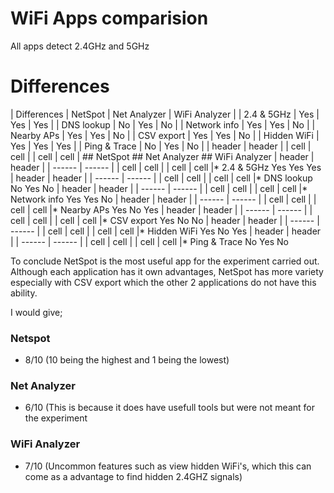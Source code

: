 # WiFi Apps comparision

All apps detect 2.4GHz and 5GHz

# Differences



| Differences  | NetSpot | Net Analyzer | WiFi Analyzer |
| 2.4 & 5GHz   | Yes     |  Yes         | Yes           |
| DNS lookup   | No      |  Yes         | No           |
| Network info | Yes     |  Yes         | No           |
| Nearby APs | Yes       |  Yes         | No           |
| CSV export   | Yes     |  Yes         | No           |
| Hidden WiFi  | Yes     |  Yes         | Yes           |
| Ping & Trace | No      |  Yes         | No           |
 | header | header |
| cell | cell |
| cell | cell |              ## NetSpot   ## Net Analyzer ## WiFi Analyzer
| header | header |
| ------ | ------ |
| cell | cell |
| cell | cell |* 2.4 & 5GHz      Yes         Yes            Yes
| header | header |
| ------ | ------ |
| cell | cell |
| cell | cell |* DNS lookup      No          Yes            No
| header | header |
| ------ | ------ |
| cell | cell |
| cell | cell |* Network info    Yes         Yes            No
| header | header |
| ------ | ------ |
| cell | cell |
| cell | cell |* Nearby APs      Yes         No             Yes
| header | header |
| ------ | ------ |
| cell | cell |
| cell | cell |* CSV export      Yes         No             No
| header | header |
| ------ | ------ |
| cell | cell |
| cell | cell |* Hidden WiFi     Yes         No             Yes
| header | header |
| ------ | ------ |
| cell | cell |
| cell | cell |* Ping & Trace    No          Yes            No


To conclude NetSpot is the most useful app for the experiment carried out. Although each application has it own advantages, NetSpot has more variety especially with CSV export which the other 2 applications do not have this ability.

I would give; 
### Netspot 
- 8/10 (10 being the highest and 1 being the lowest)
### Net Analyzer 
- 6/10 (This is because it does have usefull tools but were not meant for the experiment
### WiFi Analyzer 
- 7/10 (Uncommon features such as view hidden WiFi's, which this can come as a advantage to find hidden 2.4GHZ signals)




